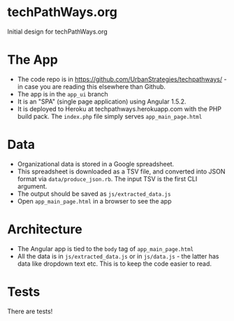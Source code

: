 techPathWays.org
======

Initial design for techPathWays.org

# The App

* The code repo is in https://github.com/UrbanStrategies/techpathways/ - in case you are reading this elsewhere than Github.
* The app is in the `app_ui` branch
* It is an "SPA" (single page application) using Angular 1.5.2.
* It is deployed to Heroku at techpathways.herokuapp.com with the PHP build pack. The `index.php` file simply serves `app_main_page.html`

# Data

* Organizational data is stored in a Google spreadsheet.
* This spreadsheet is downloaded as a TSV file, and converted into JSON format via `data/produce_json.rb`. The input TSV is the first CLI argument.
* The output should be saved as `js/extracted_data.js`
* Open `app_main_page.html` in a browser to see the app

# Architecture

* The Angular app is tied to the `body` tag of `app_main_page.html`
* All the data is in `js/extracted_data.js` or in `js/data.js` - the latter has data like dropdown text etc. This is to keep the code easier to read.

# Tests

There are tests!
